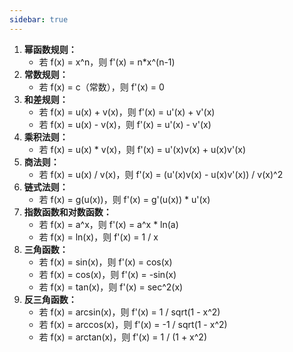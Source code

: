 ```yaml
---
sidebar: true
---
```


1. **幂函数规则：**
   - 若 f(x) = x^n，则 f'(x) = n*x^(n-1)
2. **常数规则：**
   - 若 f(x) = c（常数），则 f'(x) = 0
3. **和差规则：**
   - 若 f(x) = u(x) + v(x)，则 f'(x) = u'(x) + v'(x)
   - 若 f(x) = u(x) - v(x)，则 f'(x) = u'(x) - v'(x)
4. **乘积法则：**
   - 若 f(x) = u(x) * v(x)，则 f'(x) = u'(x)v(x) + u(x)v'(x)
5. **商法则：**
   - 若 f(x) = u(x) / v(x)，则 f'(x) = (u'(x)v(x) - u(x)v'(x)) / v(x)^2
6. **链式法则：**
   - 若 f(x) = g(u(x))，则 f'(x) = g'(u(x)) * u'(x)
7. **指数函数和对数函数：**
   - 若 f(x) = a^x，则 f'(x) = a^x * ln(a)
   - 若 f(x) = ln(x)，则 f'(x) = 1 / x
8. **三角函数：**
   - 若 f(x) = sin(x)，则 f'(x) = cos(x)
   - 若 f(x) = cos(x)，则 f'(x) = -sin(x)
   - 若 f(x) = tan(x)，则 f'(x) = sec^2(x)
9. **反三角函数：**
   - 若 f(x) = arcsin(x)，则 f'(x) = 1 / sqrt(1 - x^2)
   - 若 f(x) = arccos(x)，则 f'(x) = -1 / sqrt(1 - x^2)
   - 若 f(x) = arctan(x)，则 f'(x) = 1 / (1 + x^2)

<style>
.page-meta {
    display: none;
}
</style>